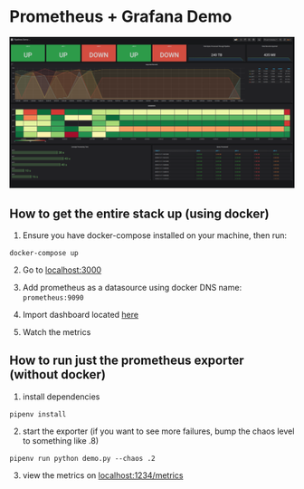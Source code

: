 # Prometheus + Grafana Demo

![screenshot](.assets/screenshot.png)

## How to get the entire stack up (using docker)

1) Ensure you have docker-compose installed on your machine, then run:

  ```
  docker-compose up
  ```

2) Go to [localhost:3000](http://localhost:3000)

3) Add prometheus as a datasource using docker DNS name: `prometheus:9090`

4) Import dashboard located [here](.assets/grafana_dashboard.json)

5) Watch the metrics

## How to run just the prometheus exporter (without docker)

1) install dependencies

```
pipenv install
```

2) start the exporter (if you want to see more failures, bump the chaos level to something like .8)

```
pipenv run python demo.py --chaos .2
```

3) view the metrics on [localhost:1234/metrics](http://localhost:1234/metrics)

